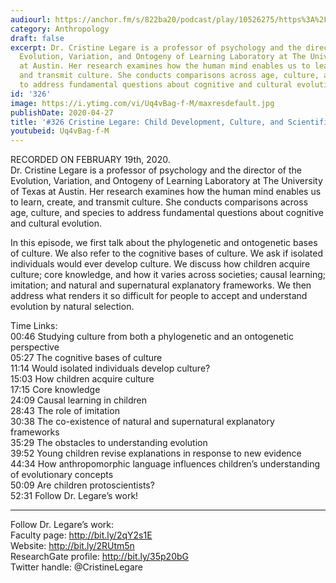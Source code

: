```yaml
---
audiourl: https://anchor.fm/s/822ba20/podcast/play/10526275/https%3A%2F%2Fd3ctxlq1ktw2nl.cloudfront.net%2Fproduction%2F2020-1-21%2F51601257-44100-2-7fe41f7378a5b.m4a
category: Anthropology
draft: false
excerpt: Dr. Cristine Legare is a professor of psychology and the director of the
  Evolution, Variation, and Ontogeny of Learning Laboratory at The University of Texas
  at Austin. Her research examines how the human mind enables us to learn, create,
  and transmit culture. She conducts comparisons across age, culture, and species
  to address fundamental questions about cognitive and cultural evolution.
id: '326'
image: https://i.ytimg.com/vi/Uq4vBag-f-M/maxresdefault.jpg
publishDate: 2020-04-27
title: '#326 Cristine Legare: Child Development, Culture, and Scientific Reasoning'
youtubeid: Uq4vBag-f-M
---
```

<div class="timelinks">

RECORDED ON FEBRUARY 19th, 2020.  
Dr. Cristine Legare is a professor of psychology and the director of the Evolution, Variation, and Ontogeny of Learning Laboratory at The University of Texas at Austin. Her research examines how the human mind enables us to learn, create, and transmit culture. She conducts comparisons across age, culture, and species to address fundamental questions about cognitive and cultural evolution.

In this episode, we first talk about the phylogenetic and ontogenetic bases of culture. We also refer to the cognitive bases of culture. We ask if isolated individuals would ever develop culture. We discuss how children acquire culture; core knowledge, and how it varies across societies; causal learning; imitation; and natural and supernatural explanatory frameworks. We then address what renders it so difficult for people to accept and understand evolution by natural selection.

Time Links:  
<time>00:46</time> Studying culture from both a phylogenetic and an ontogenetic perspective  
<time>05:27</time> The cognitive bases of culture  
<time>11:14</time> Would isolated individuals develop culture?  
<time>15:03</time> How children acquire culture  
<time>17:15</time> Core knowledge  
<time>24:09</time> Causal learning in children  
<time>28:43</time> The role of imitation  
<time>30:38</time> The co-existence of natural and supernatural explanatory frameworks  
<time>35:29</time> The obstacles to understanding evolution  
<time>39:52</time> Young children revise explanations in response to new evidence  
<time>44:34</time> How anthropomorphic language influences children’s understanding of evolutionary concepts  
<time>50:09</time> Are children protoscientists?  
<time>52:31</time> Follow Dr. Legare’s work!

---

Follow Dr. Legare’s work:  
Faculty page: http://bit.ly/2qY2s1E  
Website: http://bit.ly/2RUtm5n  
ResearchGate profile: http://bit.ly/35p20bG  
Twitter handle: @CristineLegare
</div>

